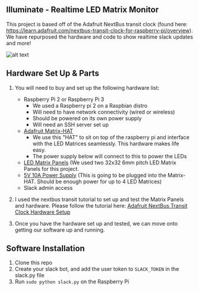 ## Illuminate - Realtime LED Matrix Monitor
This project is based off of the Adafruit NextBus transit clock (found here: https://learn.adafruit.com/nextbus-transit-clock-for-raspberry-pi/overview). We have repurposed the hardware and code to show realtime slack updates and more!

![alt text](https://learn.adafruit.com/system/assets/assets/000/023/584/original/led_matrix_scroll-large.gif?1448316740)

## Hardware Set Up & Parts
1. You will need to buy and set up the following hardware list:
	* Raspberry Pi 2 or Raspberry Pi 3
	  *  We used a Raspberry pi 2 on a Raspbian distro
	  *  Will need to have network connectivity (wired or wireless)
	  *  Should be powered on its own power supply
	  *  Will need an SSH server set up
	* [Adafruit Matrix-HAT](https://www.adafruit.com/products/2345)
	  * We use this "HAT" to sit on top of the raspberry pi and interface with the LED Matrices seamlessly. This hardware makes life easy.
	  * The power supply below will connect to this to power the LEDs
	* [LED Matrix Panels](https://www.adafruit.com/products/1484) (We used two 32x32 6mm pitch LED Matrix Panels for this project.
	* [5V 10A Power Supply](https://www.adafruit.com/product/658) (This is going to be plugged into the Matrix-HAT. Should be enough power for up to 4 LED Matrices)
	* Slack admin access

2. I used the nextbus transit tutorial to set up and test the Matrix Panels and hardware. Please follow the tutorial here: [Adafruit NextBus Transit Clock Hardware Setup](https://learn.adafruit.com/nextbus-transit-clock-for-raspberry-pi/pi-setup)

3. Once you have the hardware set up and tested, we can move onto getting our software up and running.


## Software Installation

1. Clone this repo
2. Create your slack bot, and add the user token to `SLACK_TOKEN` in the slack.py file
3. Run `sudo python slack.py` on the Raspberry Pi
